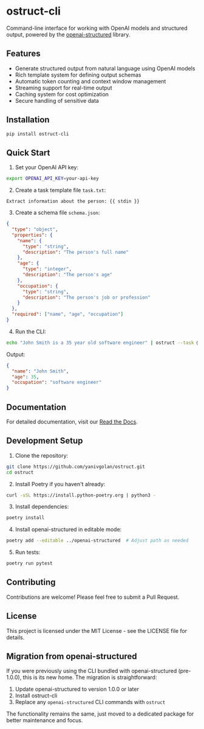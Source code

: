 # ostruct-cli

Command-line interface for working with OpenAI models and structured output, powered by the [openai-structured](https://github.com/yanivgolan/openai-structured) library.

## Features

- Generate structured output from natural language using OpenAI models
- Rich template system for defining output schemas
- Automatic token counting and context window management
- Streaming support for real-time output
- Caching system for cost optimization
- Secure handling of sensitive data

## Installation

```bash
pip install ostruct-cli
```

## Quick Start

1. Set your OpenAI API key:

```bash
export OPENAI_API_KEY=your-api-key
```

2. Create a task template file `task.txt`:

```
Extract information about the person: {{ stdin }}
```

3. Create a schema file `schema.json`:

```json
{
  "type": "object",
  "properties": {
    "name": {
      "type": "string",
      "description": "The person's full name"
    },
    "age": {
      "type": "integer",
      "description": "The person's age"
    },
    "occupation": {
      "type": "string",
      "description": "The person's job or profession"
    }
  },
  "required": ["name", "age", "occupation"]
}
```

4. Run the CLI:

```bash
echo "John Smith is a 35 year old software engineer" | ostruct --task @task.txt --schema schema.json
```

Output:

```json
{
  "name": "John Smith",
  "age": 35,
  "occupation": "software engineer"
}
```

## Documentation

For detailed documentation, visit our [Read the Docs](https://ostruct-cli.readthedocs.io/).

## Development Setup

1. Clone the repository:

```bash
git clone https://github.com/yanivgolan/ostruct.git
cd ostruct
```

2. Install Poetry if you haven't already:

```bash
curl -sSL https://install.python-poetry.org | python3 -
```

3. Install dependencies:

```bash
poetry install
```

4. Install openai-structured in editable mode:

```bash
poetry add --editable ../openai-structured  # Adjust path as needed
```

5. Run tests:

```bash
poetry run pytest
```

## Contributing

Contributions are welcome! Please feel free to submit a Pull Request.

## License

This project is licensed under the MIT License - see the LICENSE file for details.

## Migration from openai-structured

If you were previously using the CLI bundled with openai-structured (pre-1.0.0), this is its new home. The migration is straightforward:

1. Update openai-structured to version 1.0.0 or later
2. Install ostruct-cli
3. Replace any `openai-structured` CLI commands with `ostruct`

The functionality remains the same, just moved to a dedicated package for better maintenance and focus.
